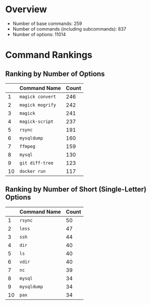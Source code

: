 # Overview

- Number of base commands: 259
- Number of commands (including subcommands): 837
- Number of options: 11014

# Command Rankings

## Ranking by Number of Options

||Command Name|Count|
|:--|:--|:--|
|1|`magick convert`|246|
|2|`magick mogrify`|242|
|3|`magick`|241|
|4|`magick-script`|237|
|5|`rsync`|191|
|6|`mysqldump`|160|
|7|`ffmpeg`|159|
|8|`mysql`|130|
|9|`git diff-tree`|123|
|10|`docker run`|117|

## Ranking by Number of Short (Single-Letter) Options

||Command Name|Count|
|:--|:--|:--|
|1|`rsync`|50|
|2|`less`|47|
|3|`ssh`|44|
|4|`dir`|40|
|5|`ls`|40|
|6|`vdir`|40|
|7|`nc`|39|
|8|`mysql`|34|
|9|`mysqldump`|34|
|10|`pax`|34|